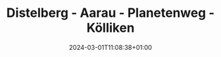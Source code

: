 ---
slug: "distelberg_aarau_planetenweg_koelliken"
title: "Distelberg - Aarau - Planetenweg - Kölliken"
draft: false
type: activities
date: "2024-03-01T11:08:38+01:00"
country: "Schweiz"
country_code: "ch"
state: "Aargau"
village: "Muhen"
endcountry: "Schweiz"
endcountry_code: "ch"
endstate: "Aargau"
endvillage: "Muhen"
activity_type: "walking"
length_km: 18.53
duration: "4h 7min"
moving_time: "3h 13min"
total_ascent: 227
total_descent: 213
start_time: "2024-03-01T11:08:38+01:00"
end_time: "2024-03-01T15:16:00+01:00"
start_point_lat: 47.33871
start_point_lon: 8.05077
end_point_lat: 47.33881
end_point_lon: 8.05063
elevation_start: 0.00
elevation_end: 0.00
difficulty: "Genieße die Aussicht und die frische Luft während dieser 4-stündigen Wanderung, die als 'mittel' bewertet wird."
description: "Erlebe eine atemberaubende Wanderung von Muhen zum Distelberg, über Aarau, entlang des Planetenwegs und nach Kölliken. Diese 18,53 km lange Route bietet abwechslungsreiche Landschaften mit einem Gesamtaufstieg von 227 Metern und einem Gesamtabstieg von 213 Metern"
coat_of_arms_url: "http://commons.wikimedia.org/wiki/Special:FilePath/Wappen%20Muhen%20AG.svg"
endcoat_of_arms_url: "http://commons.wikimedia.org/wiki/Special:FilePath/Wappen%20Muhen%20AG.svg"
teaser_image: /images/teaser/distelberg_aarau_planetenweg_koelliken.png
gpx_download: /gpx/distelberg_aarau_planetenweg_koelliken.gpx
---